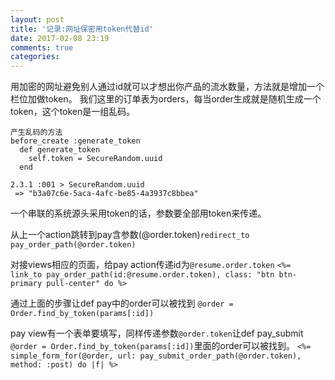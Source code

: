 ```yaml
---
layout: post
title: '记录:网址保密用token代替id'
date: 2017-02-08 23:19
comments: true
categories: 
---
```

用加密的网址避免别人通过id就可以才想出你产品的流水数量，方法就是增加一个栏位加做token。
我们这里的订单表为orders，每当order生成就是随机生成一个token，这个token是一组乱码。
```
产生乱码的方法
before_create :generate_token
  def generate_token
    self.token = SecureRandom.uuid
  end
```
```
2.3.1 :001 > SecureRandom.uuid
 => "b3a07c6e-5aca-4afc-be85-4a3937c8bbea"
```
一个串联的系统源头采用token的话，参数要全部用token来传递。
 
 从上一个action跳转到pay含参数(@order.token)`redirect_to pay_order_path(@order.token)`
 
对接views相应的页面，给pay action传递id为`@resume.order.token`
`<%= link_to pay_order_path(id:@resume.order.token), class: "btn btn-primary pull-center" do %>`
 
 通过上面的步骤让def pay中的order可以被找到
  `@order = Order.find_by_token(params[:id])`

pay view有一个表单要填写，同样传递参数`@order.token`让def pay_submit `@order = Order.find_by_token(params[:id])`里面的order可以被找到。
`<%= simple_form_for(@order, url: pay_submit_order_path(@order.token), method: :post) do |f| %>`

